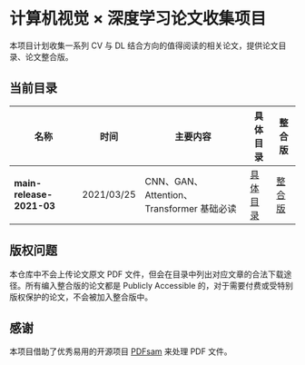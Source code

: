 # 计算机视觉 × 深度学习论文收集项目

本项目计划收集一系列 CV 与 DL 结合方向的值得阅读的相关论文，提供论文目录、论文整合版。

## 当前目录

| 名称                     | 时间       | 主要内容                                  | 具体目录                                      | 整合版 |
| ------------------------ | ---------- | ----------------------------------------- | --------------------------------------------- | ------ |
| **main-release-2021-03** | 2021/03/25 | CNN、GAN、Attention、Transformer 基础必读 | [具体目录](./catalog/main-release-2021-03.md) | [整合版](https://github.com/z0gSh1u/cvdl-paper-collection/releases/tag/main-release-2021-03)    |

## 版权问题

本仓库中不会上传论文原文 PDF 文件，但会在目录中列出对应文章的合法下载途径。所有编入整合版的论文都是 Publicly Accessible 的，对于需要付费或受特别版权保护的论文，不会被加入整合版中。

## 感谢

本项目借助了优秀易用的开源项目 [PDFsam](https://github.com/torakiki/pdfsam) 来处理 PDF 文件。
